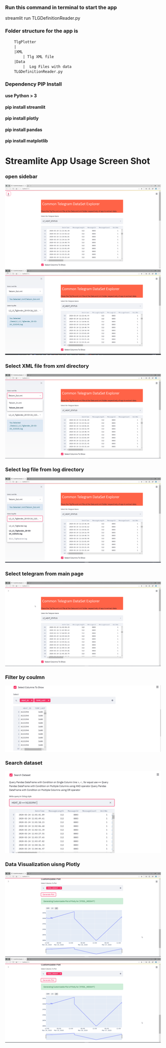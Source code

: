 ### Run this command in terminal to start the app 
streamlit run TLGDefinitionReader.py

### Folder structure for the app  is 

        TlgPlotter 
        |
        |XML
            | Tlg XML file 
        |Data
            |  Log Files with data 
        TLGDefinitionReader.py
        
### Dependency PIP Install 
#### use Python > 3
#### pip install streamlit
#### pip install plotly 
#### pip install pandas
#### pip install matplotlib

# Streamlite App Usage Screen Shot 

### open sidebar 
![Alt text](/Screenshot/sidebar1.png?raw=true "Open Side Bar")
![Alt text](/Screenshot/sidebar2.png?raw=true "Open Side Bar")
### Select XML file from xml directory
![Alt text](/Screenshot/sidebar3.png?raw=true "Open Side Bar")
### Select log file from log directory 
![Alt text](/Screenshot/sidebar4.png?raw=true "Open Side Bar")
### Select telegram from main page 
![Alt text](/Screenshot/main1.png?raw=true "Open Side Bar")
### Filter by coulmn 
![Alt text](/Screenshot/main2.png?raw=true "Open Side Bar")
### Search dataset 
![Alt text](/Screenshot/main3.png?raw=true "Open Side Bar")
### Data Visualization uisng Plotly 
![Alt text](/Screenshot/main4.png?raw=true "Open Side Bar")
![Alt text](/Screenshot/main4.png?raw=true "Open Side Bar")
